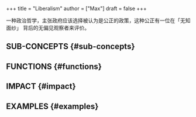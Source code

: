 +++
title = "Liberalism"
author = ["Max"]
draft = false
+++

一种政治哲学，主张政府应该选择被认为是公正的政策，这种公正有一位在「无知面纱」
背后的无偏见观察者来评价。


## SUB-CONCEPTS {#sub-concepts}


## FUNCTIONS {#functions}


## IMPACT {#impact}


## EXAMPLES {#examples}
